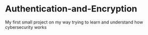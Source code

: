 # Authentication-and-Encryption
My first small project on my way trying to learn and understand how cybersecurity works
